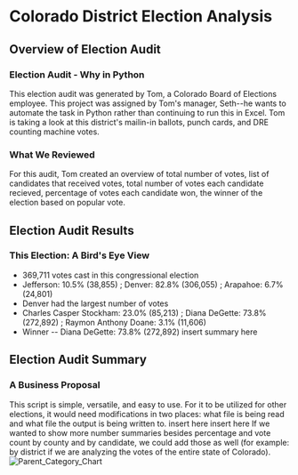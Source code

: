 # Colorado District Election Analysis
## Overview of Election Audit
### Election Audit - Why in Python
This election audit was generated by Tom, a Colorado Board of Elections employee. This project was assigned by Tom's manager, Seth--he wants to automate the task in Python rather than continuing to run this in Excel. Tom is taking a look at this district's mailin-in ballots, punch cards, and DRE counting machine votes.
### What We Reviewed
For this audit, Tom created an overview of total number of votes, list of candidates that received votes, total number of votes each candidate recieved, percentage of votes each candidate won, the winner of the election based on popular vote.
## Election Audit Results
### This Election: A Bird's Eye View
- 369,711 votes cast in this congressional election
- Jefferson: 10.5% (38,855) ; Denver: 82.8% (306,055) ; Arapahoe: 6.7% (24,801)
- Denver had the largest number of votes
- Charles Casper Stockham: 23.0% (85,213) ; Diana DeGette: 73.8% (272,892) ; Raymon Anthony Doane: 3.1% (11,606)
- Winner -- Diana DeGette: 73.8% (272,892)
insert summary here

## Election Audit Summary
### A Business Proposal
This script is simple, versatile, and easy to use. For it to be utilized for other elections, it would need modifications in two places: what file is being read and what file the output is being written to. 
insert here
insert here
If we wanted to show more number summaries besides percentage and vote count by county and by candidate, we could add those as well (for example: by district if we are analyzing the votes of the entire state of Colorado). 
![Parent_Category_Chart](Parent_Category_Chart.png)
